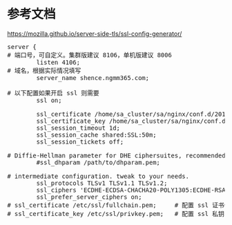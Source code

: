# 参考文档
https://mozilla.github.io/server-side-tls/ssl-config-generator/

<pre>
server {
# 端口号，可自定义。集群版建议 8106，单机版建议 8006
        listen 4106;
# 域名，根据实际情况填写
        server_name shence.ngmm365.com;

# 以下配置如果开启 ssl 则需要
        ssl on;

        ssl_certificate /home/sa_cluster/sa/nginx/conf.d/2018/server.cer;
        ssl_certificate_key /home/sa_cluster/sa/nginx/conf.d/2018/server.key;
        ssl_session_timeout 1d;
        ssl_session_cache shared:SSL:50m;
        ssl_session_tickets off;

# Diffie-Hellman parameter for DHE ciphersuites, recommended 2048 bits
        #ssl_dhparam /path/to/dhparam.pem;

# intermediate configuration. tweak to your needs.
        ssl_protocols TLSv1 TLSv1.1 TLSv1.2;
        ssl_ciphers 'ECDHE-ECDSA-CHACHA20-POLY1305:ECDHE-RSA-CHACHA20-POLY1305:ECDHE-ECDSA-AES128-GCM-SHA256:ECDHE-RSA-AES128-GCM-SHA256:ECDHE-ECDSA-AES256-GCM-SHA384:ECDHE-RSA-AES256-GCM-SHA384:DHE-RSA-AES128-GCM-SHA256:DHE-RSA-AES256-GCM-SHA384:ECDHE-ECDSA-AES128-SHA256:ECDHE-RSA-AES128-SHA256:ECDHE-ECDSA-AES128-SHA:ECDHE-RSA-AES256-SHA384:ECDHE-RSA-AES128-SHA:ECDHE-ECDSA-AES256-SHA384:ECDHE-ECDSA-AES256-SHA:ECDHE-RSA-AES256-SHA:DHE-RSA-AES128-SHA256:DHE-RSA-AES128-SHA:DHE-RSA-AES256-SHA256:DHE-RSA-AES256-SHA:ECDHE-ECDSA-DES-CBC3-SHA:ECDHE-RSA-DES-CBC3-SHA:EDH-RSA-DES-CBC3-SHA:AES128-GCM-SHA256:AES256-GCM-SHA384:AES128-SHA256:AES256-SHA256:AES128-SHA:AES256-SHA:DES-CBC3-SHA:!DSS';
        ssl_prefer_server_ciphers on;
# ssl_certificate /etc/ssl/fullchain.pem;     # 配置 ssl 证书信任链
# ssl_certificate_key /etc/ssl/privkey.pem;   # 配置 ssl 私钥

</pre>
